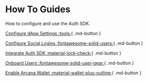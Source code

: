 # How To Guides

How to configure and use the Auth SDK.

[Configure dApp Settings :tools:](./config_dapp.md){ .md-button }

[Configure Social Logins :fontawesome-solid-users:](./config_social_providers.md){ .md-button }

[Integrate Auth SDK :material-lock-check:](./integrate_auth/index.md){ .md-button }

[Onboard Users :fontawesome-solid-user-gear:](./onboard_users/index.md){ .md-button }

[Enable Arcana Wallet :material-wallet-plus-outline:](./arcana_wallet/index.md){ .md-button }